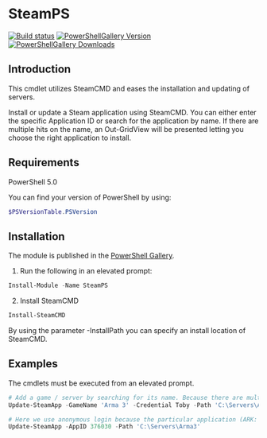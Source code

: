 ﻿# SteamPS

[![Build status](https://img.shields.io/appveyor/ci/hjorslev/SteamPS.svg?style=for-the-badge)](https://ci.appveyor.com/project/hjorslev/steamps)
[![PowerShellGallery Version](https://img.shields.io/powershellgallery/v/SteamPS.svg?style=for-the-badge)](https://www.powershellgallery.com/packages/SteamPS)
[![PowerShellGallery Downloads](https://img.shields.io/powershellgallery/dt/SteamPS.svg?style=for-the-badge)](https://www.powershellgallery.com/packages/SteamPS)

## Introduction

This cmdlet utilizes SteamCMD and eases the installation and updating of servers.

Install or update a Steam application using SteamCMD.
You can either enter the specific Application ID or search for the application
by name. If there are multiple hits on the name, an Out-GridView will be presented
letting you choose the right application to install.

## Requirements

PowerShell 5.0

You can find your version of PowerShell by using:

```powershell
$PSVersionTable.PSVersion
```

## Installation

The module is published in the [PowerShell Gallery](https://www.powershellgallery.com/packages/SteamPS).

1. Run the following in an elevated prompt:

```powershell
Install-Module -Name SteamPS
```

2. Install SteamCMD

```powershell
Install-SteamCMD
```

By using the parameter -InstallPath you can specify an install location of SteamCMD.


## Examples

The cmdlets must be executed from an elevated prompt.

```powershell
# Add a game / server by searching for its name. Because there are multiple hits when searching for Arma 3, the user will be promoted to select the right application.
Update-SteamApp -GameName 'Arma 3' -Credential Toby -Path 'C:\Servers\Arma3'

# Here we use anonymous login because the particular application (ARK: Survival Evolved Dedicated Server) doesn't require login.
Update-SteamApp -AppID 376030 -Path 'C:\Servers\Arma3'
```
